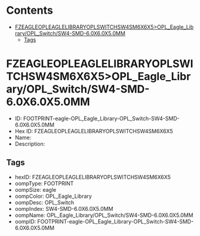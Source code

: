 



Contents
========

* [FZEAGLEOPLEAGLELIBRARYOPLSWITCHSW4SM6X6X5>OPL_Eagle_Library/OPL_Switch/SW4-SMD-6.0X6.0X5.0MM](#fzeagleopleaglelibraryoplswitchsw4sm6x6x5opl_eagle_libraryopl_switchsw4-smd-60x60x50mm)
	* [Tags](#tags)

# FZEAGLEOPLEAGLELIBRARYOPLSWITCHSW4SM6X6X5>OPL_Eagle_Library/OPL_Switch/SW4-SMD-6.0X6.0X5.0MM

- ID: FOOTPRINT-eagle-OPL_Eagle_Library-OPL_Switch-SW4-SMD-6.0X6.0X5.0MM
- Hex ID: FZEAGLEOPLEAGLELIBRARYOPLSWITCHSW4SM6X6X5
- Name: 
- Description: 

## Tags

- hexID: FZEAGLEOPLEAGLELIBRARYOPLSWITCHSW4SM6X6X5
- oompType: FOOTPRINT
- oompSize: eagle
- oompColor: OPL_Eagle_Library
- oompDesc: OPL_Switch
- oompIndex: SW4-SMD-6.0X6.0X5.0MM
- oompName: OPL_Eagle_Library/OPL_Switch/SW4-SMD-6.0X6.0X5.0MM
- oompID: FOOTPRINT-eagle-OPL_Eagle_Library-OPL_Switch-SW4-SMD-6.0X6.0X5.0MM
